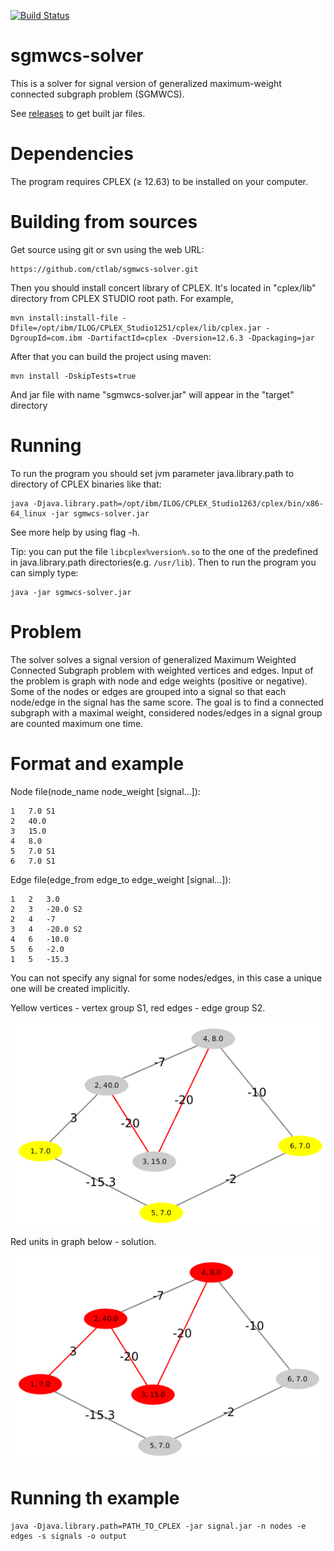 [![Build Status](https://travis-ci.org/ctlab/sgmwcs-solver.svg?branch=master)](https://travis-ci.org/ctlab/sgmwcs-solver)

# sgmwcs-solver

This is a solver for signal version of generalized maximum-weight connected subgraph problem (SGMWCS).

See [releases](https://github.com/ctlab/sgmwcs-solver/releases) to get built jar files.

# Dependencies

The program requires CPLEX (≥ 12.63) to be installed on your computer.

Building from sources
===========

Get source using git or svn using the web URL:

    https://github.com/ctlab/sgmwcs-solver.git
    
Then you should install concert library of CPLEX.
It's located in "cplex/lib" directory from CPLEX STUDIO root path.
For example, 

    mvn install:install-file -Dfile=/opt/ibm/ILOG/CPLEX_Studio1251/cplex/lib/cplex.jar -DgroupId=com.ibm -DartifactId=cplex -Dversion=12.6.3 -Dpackaging=jar
    
After that you can build the project using maven:

    mvn install -DskipTests=true
    
And jar file with name "sgmwcs-solver.jar" will appear in the "target" directory
    
Running
=======

To run the program you should set jvm parameter java.library.path to directory of CPLEX binaries like that:

    java -Djava.library.path=/opt/ibm/ILOG/CPLEX_Studio1263/cplex/bin/x86-64_linux -jar sgmwcs-solver.jar

See more help by using flag -h.

Tip: you can put the file `libcplex%version%.so` to the one of the predefined in java.library.path 
directories(e.g. `/usr/lib`). Then to run the program you can simply type:
 
    java -jar sgmwcs-solver.jar

Problem
=========

The solver solves a signal version of generalized Maximum Weighted Connected Subgraph problem with weighted vertices and edges.
Input of the problem is graph with node and edge weights (positive or negative). 
Some of the nodes or edges are grouped into a signal so that each node/edge in the signal has the same score.
The goal is to find a connected subgraph with a maximal weight, considered nodes/edges in a signal group are counted maximum one time.

Format and example
=========

Node file(node_name  node_weight  [signal...]):

    1   7.0 S1
    2   40.0
    3   15.0
    4   8.0
    5   7.0 S1
    6   7.0 S1

Edge file(edge_from edge_to edge_weight  [signal...]):

    1   2   3.0
    2   3   -20.0 S2
    2   4   -7
    3   4   -20.0 S2
    4   6   -10.0
    5   6   -2.0
    1   5   -15.3

You can not specify any signal for some nodes/edges, in this case a unique one will be created implicitly.
    
Yellow vertices - vertex group S1, red edges - edge group S2.

![Example](/sample.png?raw=true "Sample")

Red units in graph below - solution.

![Example](/sample_solved.png?raw=true "Solution")

Running th example
==============

    java -Djava.library.path=PATH_TO_CPLEX -jar signal.jar -n nodes -e edges -s signals -o output
